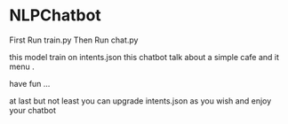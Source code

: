 # NLPChatbot

First Run train.py
Then Run chat.py

this model train on intents.json
this chatbot talk about a simple cafe and it menu .

have fun ...

at last but not least you can upgrade intents.json as you wish and enjoy your chatbot
